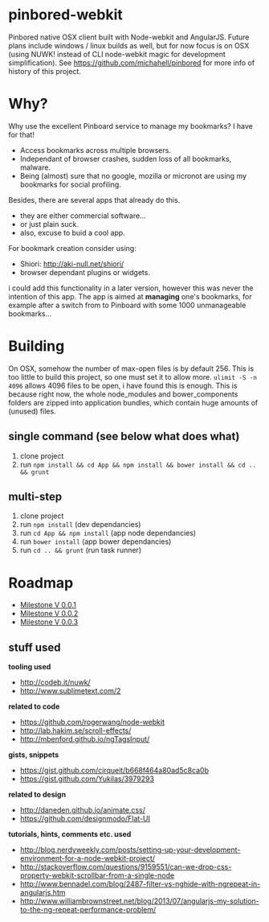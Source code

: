 pinbored-webkit
===============

Pinbored native OSX client built with Node-webkit and AngularJS. Future plans include windows / linux
builds as well, but for now focus is on OSX (using NUWK! instead of CLI node-webkit magic for development simplification). See https://github.com/michahell/pinbored for more info of history of this project.

Why?
====
Why use the excellent Pinboard service to manage my bookmarks? I have <insert browser> for that!

* Access bookmarks across multiple browsers.
* Independant of browser crashes, sudden loss of all bookmarks, malware.
* Being (almost) sure that no google, mozilla or micronot are using my bookmarks for social profiling.

Besides, there are several apps that already do this.

* they are either commercial software...
* or just plain suck.
* also, excuse to buid a cool app.

For bookmark creation consider using:

* Shiori: http://aki-null.net/shiori/
* browser dependant plugins or widgets.

i could add this functionality in a later version, however this was never the intention of this app.
The app is aimed at **managing** one's bookmarks, for example after a switch from <insert browser>
to Pinboard with some 1000 unmanageable bookmarks...

Building
========

On OSX, somehow the number of max-open files is by default 256. This is too little to build this project,
so one must set it to allow more. ```ulimit -S -n 4096``` allows 4096 files to be open, i have found this is
enough. This is because right now, the whole node_modules and bower_components folders are zipped into application bundles, which contain huge amounts of (unused) files.

single command (see below what does what)
-----------------------------------------

1. clone project
2. run ```npm install && cd App && npm install && bower install && cd .. && grunt```

multi-step
----------

1. clone project
2. run ```npm install```            (dev dependancies)
3. run ```cd App && npm install```  (app node dependancies)
4. run ```bower install```          (app bower dependancies)
5. run ```cd .. && grunt```         (run task runner)


Roadmap
=======

* [Milestone V 0.0.1](https://github.com/michahell/pinbored-webkit/milestones/0.0.1%20Iron%20Orchid)
* [Milestone V 0.0.2](https://github.com/michahell/pinbored-webkit/milestones/0.0.2%20Tin%20Thistle)
* [Milestone V 0.0.3](https://github.com/michahell/pinbored-webkit/milestones/0.0.3%20Gold%20Dahlia)

stuff used
----------

**tooling used**

* http://codeb.it/nuwk/
* http://www.sublimetext.com/2

**related to code**

* https://github.com/rogerwang/node-webkit
* http://lab.hakim.se/scroll-effects/
* http://mbenford.github.io/ngTagsInput/

**gists, snippets**

* https://gist.github.com/cirqueit/b668f464a80ad5c8ca0b
* https://gist.github.com/Yukilas/3979293

**related to design**

* http://daneden.github.io/animate.css/
* https://github.com/designmodo/Flat-UI

**tutorials, hints, comments etc. used**

* http://blog.nerdyweekly.com/posts/setting-up-your-development-environment-for-a-node-webkit-project/
* http://stackoverflow.com/questions/9159551/can-we-drop-css-property-webkit-scrollbar-from-a-single-node
* http://www.bennadel.com/blog/2487-filter-vs-nghide-with-ngrepeat-in-angularjs.htm
* http://www.williambrownstreet.net/blog/2013/07/angularjs-my-solution-to-the-ng-repeat-performance-problem/

